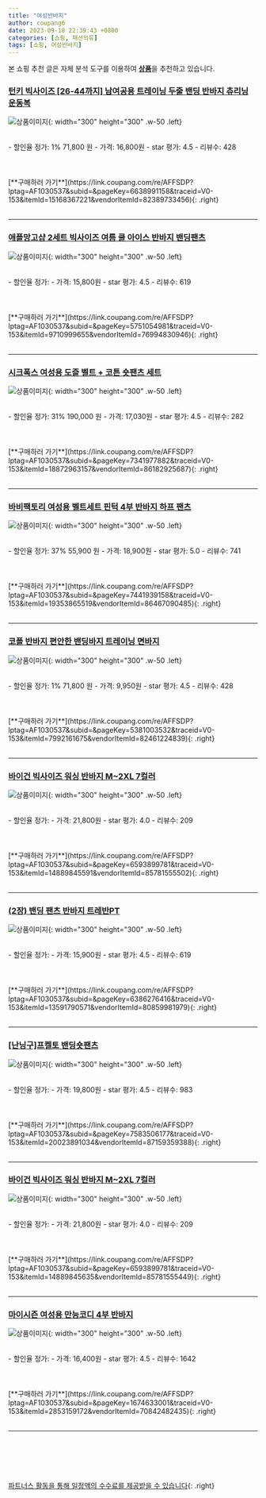 ```yaml
---
title: "여성반바지"
author: coupang6
date: 2023-09-18 22:39:43 +0800
categories: [쇼핑, 패션의류]
tags: [쇼핑, 여성반바지]
---
```


본 쇼핑 추천 글은 자체 분석 도구를 이용하여 [**상품**](https://link.coupang.com/a/bao1ui)을 추천하고 있습니다.

### [턴키 빅사이즈 [26-44까지] 남여공용 트레이닝 두줄 밴딩 반바지 츄리닝 운동복](https://link.coupang.com/re/AFFSDP?lptag=AF1030537&subid=&pageKey=6638991158&traceid=V0-153&itemId=15168367221&vendorItemId=82389733456)

![상품이미지](https://thumbnail7.coupangcdn.com/thumbnails/remote/230x230ex/image/vendor_inventory/a1fe/623bef1063e4fd570c0e18a541391bac02077e998a93750114ddf15eec68.jpg){: width="300" height="300" .w-50 .left}


<br>
- 할인율 정가: 1%  71,800   원
- 가격: 16,800원
- star 평가: 4.5
- 리뷰수: 428
<br>
<br>
<br>
<br>
[**구매하러 가기**](https://link.coupang.com/re/AFFSDP?lptag=AF1030537&subid=&pageKey=6638991158&traceid=V0-153&itemId=15168367221&vendorItemId=82389733456){: .right}
<br>
<br>

---

### [애플망고샵 2세트 빅사이즈 여름 쿨 아이스 반바지 밴딩팬츠](https://link.coupang.com/re/AFFSDP?lptag=AF1030537&subid=&pageKey=5751054981&traceid=V0-153&itemId=9710999655&vendorItemId=76994830946)

![상품이미지](https://thumbnail6.coupangcdn.com/thumbnails/remote/230x230ex/image/vendor_inventory/9acd/0c4e56e900bc28b5da9427bcf51e7b3db367c41ec7d09b5fe91051234118.jpg){: width="300" height="300" .w-50 .left}


<br>
- 할인율 정가: 
- 가격: 15,800원
- star 평가: 4.5
- 리뷰수: 619
<br>
<br>
<br>
<br>
[**구매하러 가기**](https://link.coupang.com/re/AFFSDP?lptag=AF1030537&subid=&pageKey=5751054981&traceid=V0-153&itemId=9710999655&vendorItemId=76994830946){: .right}
<br>
<br>

---

### [시크폭스 여성용 도즐 벨트 + 코튼 숏팬츠 세트](https://link.coupang.com/re/AFFSDP?lptag=AF1030537&subid=&pageKey=7341977882&traceid=V0-153&itemId=18872963157&vendorItemId=86182925687)

![상품이미지](https://thumbnail9.coupangcdn.com/thumbnails/remote/230x230ex/image/rs_quotation_api/duwdxilo/9b0dd00e3ec94d99a2bbabfba25c128f.jpg){: width="300" height="300" .w-50 .left}


<br>
- 할인율 정가: 31%  190,000   원
- 가격: 17,030원
- star 평가: 4.5
- 리뷰수: 282
<br>
<br>
<br>
<br>
[**구매하러 가기**](https://link.coupang.com/re/AFFSDP?lptag=AF1030537&subid=&pageKey=7341977882&traceid=V0-153&itemId=18872963157&vendorItemId=86182925687){: .right}
<br>
<br>

---

### [바비팩토리 여성용 벨트세트 핀턱 4부 반바지 하프 팬츠](https://link.coupang.com/re/AFFSDP?lptag=AF1030537&subid=&pageKey=7441939158&traceid=V0-153&itemId=19353865519&vendorItemId=86467090485)

![상품이미지](https://thumbnail6.coupangcdn.com/thumbnails/remote/230x230ex/image/vendor_inventory/00f5/821952af321a713e10466b8f995faa67e9b3453dc3fb1b54650684bbd95f.jpg){: width="300" height="300" .w-50 .left}


<br>
- 할인율 정가: 37%  55,900   원
- 가격: 18,900원
- star 평가: 5.0
- 리뷰수: 741
<br>
<br>
<br>
<br>
[**구매하러 가기**](https://link.coupang.com/re/AFFSDP?lptag=AF1030537&subid=&pageKey=7441939158&traceid=V0-153&itemId=19353865519&vendorItemId=86467090485){: .right}
<br>
<br>

---

### [코폴 반바지 편안한 밴딩바지 트레이닝 면바지](https://link.coupang.com/re/AFFSDP?lptag=AF1030537&subid=&pageKey=5381003532&traceid=V0-153&itemId=7992161675&vendorItemId=82461224839)

![상품이미지](https://thumbnail8.coupangcdn.com/thumbnails/remote/230x230ex/image/vendor_inventory/2f5e/2d10c30c62a79bd3cd42831c38fe628627fdda2a1a1f312a03b674fdac4c.jpg){: width="300" height="300" .w-50 .left}


<br>
- 할인율 정가: 1%  71,800   원
- 가격: 9,950원
- star 평가: 4.5
- 리뷰수: 428
<br>
<br>
<br>
<br>
[**구매하러 가기**](https://link.coupang.com/re/AFFSDP?lptag=AF1030537&subid=&pageKey=5381003532&traceid=V0-153&itemId=7992161675&vendorItemId=82461224839){: .right}
<br>
<br>

---

### [바이건 빅사이즈 워싱 반바지 M~2XL 7컬러](https://link.coupang.com/re/AFFSDP?lptag=AF1030537&subid=&pageKey=6593899781&traceid=V0-153&itemId=14889845591&vendorItemId=85781555502)

![상품이미지](https://thumbnail9.coupangcdn.com/thumbnails/remote/230x230ex/image/vendor_inventory/e6e5/73bfd257cda9977e1110631fff125b7cb6afebfae7347046e86dcaf6f504.png){: width="300" height="300" .w-50 .left}


<br>
- 할인율 정가: 
- 가격: 21,800원
- star 평가: 4.0
- 리뷰수: 209
<br>
<br>
<br>
<br>
[**구매하러 가기**](https://link.coupang.com/re/AFFSDP?lptag=AF1030537&subid=&pageKey=6593899781&traceid=V0-153&itemId=14889845591&vendorItemId=85781555502){: .right}
<br>
<br>

---

### [(2장) 밴딩 팬츠 반바지 트레반PT](https://link.coupang.com/re/AFFSDP?lptag=AF1030537&subid=&pageKey=6386276416&traceid=V0-153&itemId=13591790571&vendorItemId=80859981979)

![상품이미지](https://thumbnail7.coupangcdn.com/thumbnails/remote/230x230ex/image/vendor_inventory/eead/d03b9ffe5110c3ca0f0b1bfb7a126f33fdc82b624f3f3364f523543e0876.jpg){: width="300" height="300" .w-50 .left}


<br>
- 할인율 정가: 
- 가격: 15,900원
- star 평가: 4.5
- 리뷰수: 619
<br>
<br>
<br>
<br>
[**구매하러 가기**](https://link.coupang.com/re/AFFSDP?lptag=AF1030537&subid=&pageKey=6386276416&traceid=V0-153&itemId=13591790571&vendorItemId=80859981979){: .right}
<br>
<br>

---

### [[난닝구]프켈토 밴딩숏팬츠](https://link.coupang.com/re/AFFSDP?lptag=AF1030537&subid=&pageKey=7583506177&traceid=V0-153&itemId=20023891034&vendorItemId=87159359388)

![상품이미지](https://thumbnail8.coupangcdn.com/thumbnails/remote/230x230ex/image/vendor_inventory/d92d/b7cd1ab27ae9b23f4604cf72f3575b32003b5cc362902b51949aee896f5d.jpg){: width="300" height="300" .w-50 .left}


<br>
- 할인율 정가: 
- 가격: 19,800원
- star 평가: 4.5
- 리뷰수: 983
<br>
<br>
<br>
<br>
[**구매하러 가기**](https://link.coupang.com/re/AFFSDP?lptag=AF1030537&subid=&pageKey=7583506177&traceid=V0-153&itemId=20023891034&vendorItemId=87159359388){: .right}
<br>
<br>

---

### [바이건 빅사이즈 워싱 반바지 M~2XL 7컬러](https://link.coupang.com/re/AFFSDP?lptag=AF1030537&subid=&pageKey=6593899781&traceid=V0-153&itemId=14889845635&vendorItemId=85781555449)

![상품이미지](https://thumbnail8.coupangcdn.com/thumbnails/remote/230x230ex/image/vendor_inventory/08a3/d504e9e89bc994acef39f0c7bc5c71a46d6433cba235314f7078d8438cab.png){: width="300" height="300" .w-50 .left}


<br>
- 할인율 정가: 
- 가격: 21,800원
- star 평가: 4.0
- 리뷰수: 209
<br>
<br>
<br>
<br>
[**구매하러 가기**](https://link.coupang.com/re/AFFSDP?lptag=AF1030537&subid=&pageKey=6593899781&traceid=V0-153&itemId=14889845635&vendorItemId=85781555449){: .right}
<br>
<br>

---

### [마이시즌 여성용 만능코디 4부 반바지](https://link.coupang.com/re/AFFSDP?lptag=AF1030537&subid=&pageKey=1674633001&traceid=V0-153&itemId=2853159172&vendorItemId=70842482435)

![상품이미지](https://thumbnail7.coupangcdn.com/thumbnails/remote/230x230ex/image/retail/images/6056121640173759-e8e06c87-cda6-47eb-bdb6-edb5d636c6c7.jpg){: width="300" height="300" .w-50 .left}


<br>
- 할인율 정가: 
- 가격: 16,400원
- star 평가: 4.5
- 리뷰수: 1642
<br>
<br>
<br>
<br>
[**구매하러 가기**](https://link.coupang.com/re/AFFSDP?lptag=AF1030537&subid=&pageKey=1674633001&traceid=V0-153&itemId=2853159172&vendorItemId=70842482435){: .right}
<br>
<br>

---
<br><br><br><br><br> [파트너스 활동을 통해 일정액의 수수료를 제공받을 수 있습니다](https://link.coupang.com/a/bao1ui){: .right}